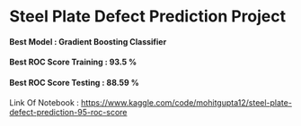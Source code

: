 # Steel Plate Defect Prediction Project

#### Best Model : Gradient Boosting Classifier
#### Best ROC Score Training : 93.5 %
#### Best ROC Score Testing : 88.59 %

Link Of Notebook : https://www.kaggle.com/code/mohitgupta12/steel-plate-defect-prediction-95-roc-score
